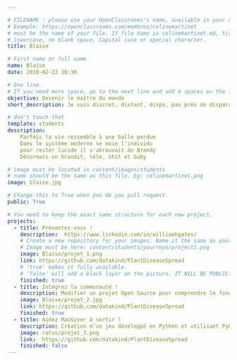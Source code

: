 ```yaml
---

# FILENAME : please use your OpenClassrooms's name, available in your url.
# Example: https://openclassrooms.com/membres/celinemartinet
# must be the name of your file. If file name is celinemartinet.md, title is celinemartinet.
# lowercase, no blank space, Capital case or special character.
title: Blaise

# First name or full name
name: Blaise
date: 2018-02-22 18:30

# One line.
# If you need more space, go to the next line and add 4 spaces on the left, as in 'description'.
objective: Devenir le maître du monde
short_description: Je suis discret, distant, dispo, pas près de disparaitre

# don't touch that
template: students
description:
    Parfois la vie ressemble à une balle perdue
    Dans le système moderne se noie l'individu
    pour rester lucide il s'abreuvait de Brandy
    Désormais on brandit, télé, shit et baby

# image must be located in content/images/students
# name should be the same as this file. Eg: celinemartinet.png
image: blaise.jpg

# Change this to True when you do you pull request.
public: True

# You need to keep the exact same structure for each new project.
projects:
  - title: Présentez-vous !
    description:  https://www.linkedin.com/in/williamhgates/
    # Create a new repository for your images. Name it the same as your nickname and profile picture.
    # Image must be here: content/students/yourrepo/project1.png
    image: Blaise/projet_1.png
    link: https://github.com/datakind/PlantDiseaseSpread
    # 'true' makes it fully available.
    # 'false' will add a black layer on the picture. IT WILL BE PUBLIC!
    finished: true
  - title: Intégrez la communauté !
    description: Modifier un projet Open Source pour comprendre le fonctionnement de Git, de Github et des pull requests. 
    image: Blaise/projet_2.jpg
    link: https://github.com/datakind/PlantDiseaseSpread
    finished: true
  - title: Aidez MacGyver à sortir !
    description: Création d’un jeu développé en Python et utilisant PyGame.
    image: ratus/projet_3.png
    link:  https://github.com/datakind/PlantDiseaseSpread
    finished: false
---
```

